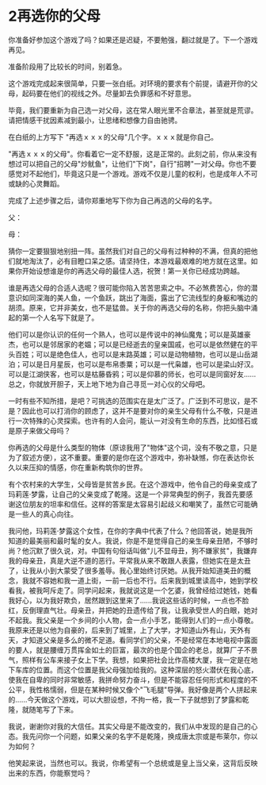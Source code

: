 # 2再选你的父母

你准备好参加这个游戏了吗？如果还是迟疑，不要勉强，翻过就是了。下一个游戏再见。

准备阶段用了比较长的时间，别着急。

这个游戏完成起来很简单，只要一张白纸。对环境的要求有个前提，请避开你的父母，起码要在他们的视线之外。尽量卸去负罪感和不好意思。

毕竟，我们要重新为自己选一对父母，这在常人眼光里不合章法，甚至就是荒谬。请把情感干扰因素减到最小，让思绪和想像力自由驰骋。

在白纸的上方写下 "再选ｘｘｘ的父母"几个字。ｘｘｘ就是你自己。

"再选ｘｘｘ的父母"。你看着它一定不舒服，这是正常的。此刻之前，你从来没有想过可以把自己的父母"炒鱿鱼"，让他们"下岗"，自行"招聘"一对父母。你也不要感觉对不起他们，毕竟这只是一个游戏。游戏不仅是儿童的权利，也是成年人不可或缺的心灵舞蹈。

完成了上述步骤之后，请你郑重地写下你为自己再选的父母的名字。

父：

母：

猜你一定要狠狠地别扭一阵。虽然我们对自己的父母有过种种的不满，但真的把他们就地淘汰了，必有目瞪口呆之感。请坚持住，本游戏最艰难的地方就在这里。如果你开始设想谁是你的再选父母的最佳人选，祝贺！第一关你已经成功跨越。

谁是再选父母的合适人选呢？很可能你陷入苦苦思索之中。不必煞费苦心，你的潜意识如同深海的美人鱼，一个鱼跃，跳出了海面，露出了它流线型的身躯和嘴边的胡须。原来，它并非美女，也不是猛兽。关于你的再选父母的名称，你把头脑中涌起的第一个人名写下就是了。

他们可以是你认识的任何一个熟人，也可以是传说中的神仙魔鬼；可以是英雄豪杰，也可以是邻居家的老媪；可以是已经逝去的皇亲国戚，也可以是依然健在的平头百姓；可以是绝色佳人，也可以是末路英雄；可以是动物植物，也可以是山岳湖泊；可以是日月星辰，也可以是布帛黍粟；可以是一代枭雄，也可以是梁山好汉。可以是江湖侠客，也可以是枯藤昏鸦；可以是仰慕的师长，也可以是同窗好友......总之，你就放开胆子，天上地下地为自己寻觅一对心仪的父母吧。

一时有些不知所措，是吧？可挑选的范围实在是太广泛了。广泛到不可思议，是不是？因此也可以打消你的顾虑了，这并不是要对你的亲生父母有什么不敬，只是进行一次特殊的心灵探索。也许有的人会问，能认一对没有生命的东西，比如怪石或是原子来做父母吗？

你再选的父母是什么类型的物体（原谅我用了"物体"这个词，没有不敬之意，只是为了叙述方便），这不重要。重要的是你在这个游戏中，弥补缺憾，你在表达你长久以来压抑的情感，你在重新构筑你的世界。

有个农村来的大学生，父母皆是贫苦乡民。在这个游戏中，他令自己的母亲变成了玛莉莲·梦露，让自己的父亲变成了乾隆。这是一个非常典型的例子，我首先要感谢这位朋友的坦率和信任。这样的答案是太容易引起歧义和嘲笑了，虽然它可能确是一些人的真心向往。

我问他，玛莉莲·梦露这个女性，在你的字典中代表了什么？他回答说，她是我所知道的最美丽和最时髦的女人。我说，你是不是觉得自己的亲生母亲丑陋，不够时尚？他沉默了很久说，对。中国有句俗话叫做"儿不显母丑，狗不嫌家贫"，我嫌弃我的母亲丑，真是大逆不道的恶行。平常我从来不敢跟人表露，但她实在是太丑了，让我从小到大蒙受了很多羞辱。我心里始终讨厌她。从我开始知道美丑的概念，我就不容她和我一道上街，一前一后也不行。后来我到城里读高中，她到学校看我，被我呵斥走了。同学问起来，我就说这是一个乞婆，我曾经给过她钱，她看我好心，以为我好欺负，居然跟到这里来了......我说这些话的时候，一点也不脸红，反倒理直气壮。母亲丑，并把她的丑遗传给了我，让我承受世人的白眼，她对不起我。我父亲是一个乡间的小人物，会一点小手艺，能得到人们的一点小尊敬。我原来还是以他为自豪的，后来到了城里，上了大学，才知道山外有山，天外有天，才知道父亲是多么的微不足道。看同学们的父亲，不是经常在本地电视中露面的要人，就是腰缠万贯挥金如土的巨富，最次的也是个国企的老总，就算厂子不景气，照样有公车来接子女上下学。我想，如果把社会比作高楼大厦，我一定是在地下车库的位置。而这个位置是我父母强加给我的。这种深层的怒火潜伏在我心底，使我在自卑的同时非常敏感，我拼命努力奋斗，但是不能容忍任何形式和程度的不公平，我性格懦弱，但是在某种时候又像个"飞毛腿"导弹。我好像是两个人拼起来的......今天做这个游戏，可以大胆设想，不拘一格，我一下子就想到了梦露和乾隆，就随笔写了下来。

我说，谢谢你对我的大信任。其实父母是不能改变的，我们从中发现的是自己的心态。我先问你一个问题，如果父亲的名字不是乾隆，换成唐太宗或是布莱尔，你以为如何？

他笑起来说，当然也可以。我说，你希望有一个总统或是皇上当父亲，这背后反映出来的东西，你能察觉吗？
